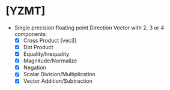 # [YZMT]

+ Single precision floating point Direction Vector with 2, 3 or 4 components:
  - [x] Cross Product [vec3]
  - [x] Dot Product
  - [x] Equality/Inequality
  - [x] Magnitude/Normalize
  - [x] Negation
  - [x] Scalar Division/Multiplication
  - [x] Vector Addition/Subtraction
